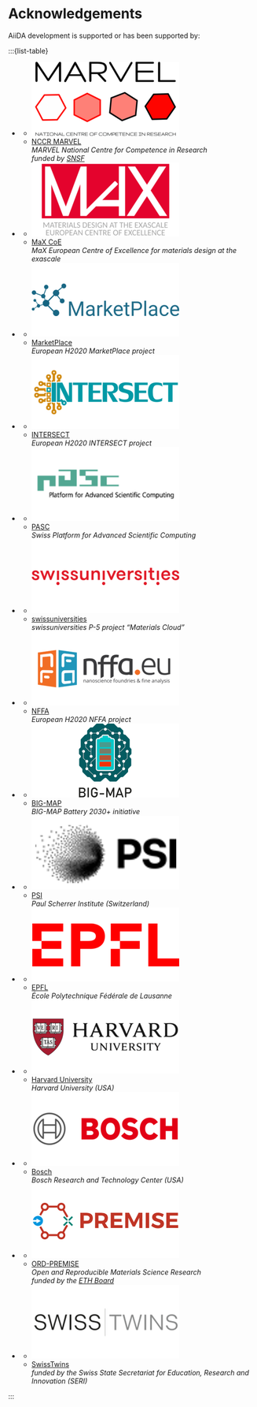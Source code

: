 # Acknowledgements

AiiDA development is supported or has been supported by:

:::{list-table}

* - ![logo](../pics/sponsors/marvel-logo-300x150.png)
  - [NCCR MARVEL](https://nccr-marvel.ch/)\
    *MARVEL National Centre for Competence in Research*\
    *funded by [SNSF](https://www.snf.ch/)*

* - ![logo](../pics/sponsors/max-logo-300x150.png)
  - [MaX CoE](http://www.max-centre.eu/)\
    *MaX European Centre of Excellence for materials design at the exascale*

* - ![logo](../pics/sponsors/marketplace-logo-300x150.png)
  - [MarketPlace](https://www.the-marketplace-project.eu/)\
    *European H2020 MarketPlace project*

* - ![logo](../pics/sponsors/intersect-logo-300x150.png)
  - [INTERSECT](https://intersect-project.eu/)\
    *European H2020 INTERSECT project*

* - ![logo](../pics/sponsors/pasc-logo-300x150.png)
  - [PASC](https://www.pasc-ch.org/)\
    *Swiss Platform for Advanced Scientific Computing*

* - ![logo](../pics/sponsors/swissuniversities-logo-300x150.png)
  - [swissuniversities](https://www.materialscloud.org/swissuniversities)\
    *swissuniversities P-5 project “Materials Cloud”*

* - ![logo](../pics/sponsors/nffa-logo-300x150.png)
  - [NFFA](https://www.nffa.eu/)\
    *European H2020 NFFA project*

* - ![logo](../pics/sponsors/big-map-logo.png)
  - [BIG-MAP](https://www.big-map.eu/)\
    *BIG-MAP Battery 2030+ initiative*

* - ![logo](../pics/sponsors/psi_300*150.png)
  - [PSI](https://www.psi.ch/en/)\
    *Paul Scherrer Institute (Switzerland)*

* - ![logo](../pics/sponsors/epfl-logo-300x150.png)
  - [EPFL](https://www.epfl.ch/en/)\
    *École Polytechnique Fédérale de Lausanne*

* - ![logo](../pics/sponsors/harvard-logo-300x150.png)
  - [Harvard University](https://www.harvard.edu/)\
    *Harvard University (USA)*

* - ![logo](../pics/sponsors/bosch-logo-300x150.png)
  - [Bosch](https://www.bosch.com/research/)\
    *Bosch Research and Technology Center (USA)*

* - ![logo](../pics/sponsors/premise-logo-300x150.png)
  - [ORD-PREMISE](https://www.ord-premise.org/)\
    *Open and Reproducible Materials Science Research*\
    *funded by the [ETH Board](https://ethrat.ch/en/)*

* - ![logo](../pics/sponsors/swisstwins_300*150.png)
  - [SwissTwins](https://www.cscs.ch/about/collaborations/swisstwins)\
    *funded by the Swiss State Secretariat for Education, Research and Innovation (SERI)*

:::

